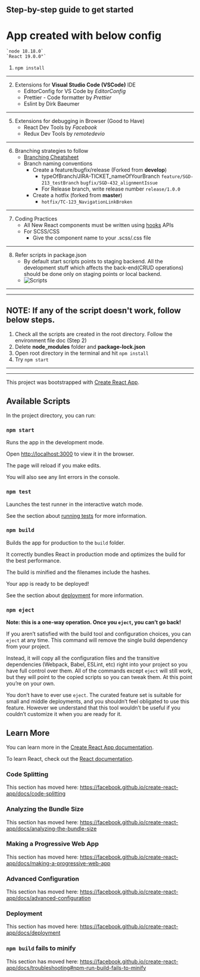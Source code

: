 ## Step-by-step guide to get started

# App created with below config
    `node 18.18.0`
    `React 19.0.0"`

1.  `npm install`

---

2. Extensions for **Visual Studio Code (VSCode)** IDE
   - EditorConfig for VS Code by _EditorConfig_
   - Prettier - Code formatter by _Prettier_
   - Eslint by Dirk Baeumer

---

5. Extensions for debugging in Browser (Good to Have)
   - React Dev Tools by _Facebook_
   - Redux Dev Tools by _remotedevio_

---

6. Branching strategies to follow
   - [Branching Cheatsheet](https://danielkummer.github.io/git-flow-cheatsheet/)
   - Branch naming conventions
     - Create a feature/bugfix/release (Forked from **develop**)
       - typeOfBranch/JIRA-TICKET_nameOfYourBranch
         `feature/SGD-213_testBranch`
         `bugfix/SGD-432_alignmentIssue`
       - For Release branch, write release number
         `release/1.0.0`
     - Create a hotfix (forked from **master**)
       - `hotfix/TC-123_NavigationLinkBroken`

---

7. Coding Practices
   - All New React components must be written using [hooks](https://reactjs.org/docs/hooks-intro.html) APIs
   - For SCSS/CSS
     - Give the component name to your .scss/.css file

---

8. Refer scripts in package.json
   - By default start scripts points to staging backend. All the development stuff which affects the back-end(CRUD operations) should be done only on staging points or local backend.
   - ![Scripts](src/assets/images/readme/scripts.png)

---

---

## NOTE: If any of the script doesn't work, follow below steps.

1. Check all the scripts are created in the root directory. Follow the environment file doc (Step 2)
2. Delete **node_modules** folder and **package-lock.json**
3. Open root directory in the terminal and hit `npm install`
4. Try `npm start`

---

---

This project was bootstrapped with [Create React App](https://github.com/facebook/create-react-app).

## Available Scripts

In the project directory, you can run:

### `npm start`

Runs the app in the development mode.<br />

Open [http://localhost:3000](http://localhost:3000) to view it in the browser.

The page will reload if you make edits.<br />

You will also see any lint errors in the console.

### `npm test`

Launches the test runner in the interactive watch mode.<br />

See the section about [running tests](https://facebook.github.io/create-react-app/docs/running-tests) for more information.

### `npm build`

Builds the app for production to the `build` folder.<br />

It correctly bundles React in production mode and optimizes the build for the best performance.

The build is minified and the filenames include the hashes.<br />

Your app is ready to be deployed!

See the section about [deployment](https://facebook.github.io/create-react-app/docs/deployment) for more information.

### `npm eject`

**Note: this is a one-way operation. Once you `eject`, you can’t go back!**

If you aren’t satisfied with the build tool and configuration choices, you can `eject` at any time. This command will remove the single build dependency from your project.

Instead, it will copy all the configuration files and the transitive dependencies (Webpack, Babel, ESLint, etc) right into your project so you have full control over them. All of the commands except `eject` will still work, but they will point to the copied scripts so you can tweak them. At this point you’re on your own.

You don’t have to ever use `eject`. The curated feature set is suitable for small and middle deployments, and you shouldn’t feel obligated to use this feature. However we understand that this tool wouldn’t be useful if you couldn’t customize it when you are ready for it.

## Learn More

You can learn more in the [Create React App documentation](https://facebook.github.io/create-react-app/docs/getting-started).

To learn React, check out the [React documentation](https://reactjs.org/).

### Code Splitting

This section has moved here: https://facebook.github.io/create-react-app/docs/code-splitting

### Analyzing the Bundle Size

This section has moved here: https://facebook.github.io/create-react-app/docs/analyzing-the-bundle-size

### Making a Progressive Web App

This section has moved here: https://facebook.github.io/create-react-app/docs/making-a-progressive-web-app

### Advanced Configuration

This section has moved here: https://facebook.github.io/create-react-app/docs/advanced-configuration

### Deployment

This section has moved here: https://facebook.github.io/create-react-app/docs/deployment

### `npm build` fails to minify

This section has moved here: https://facebook.github.io/create-react-app/docs/troubleshooting#npm-run-build-fails-to-minify
